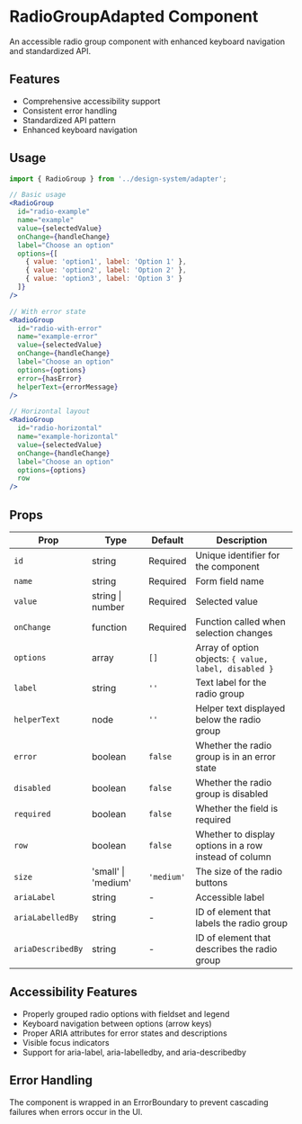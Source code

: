# RadioGroupAdapted Component

An accessible radio group component with enhanced keyboard navigation and standardized API.

## Features

- Comprehensive accessibility support
- Consistent error handling
- Standardized API pattern
- Enhanced keyboard navigation

## Usage

```jsx
import { RadioGroup } from '../design-system/adapter';

// Basic usage
<RadioGroup
  id="radio-example"
  name="example"
  value={selectedValue}
  onChange={handleChange}
  label="Choose an option"
  options={[
    { value: 'option1', label: 'Option 1' },
    { value: 'option2', label: 'Option 2' },
    { value: 'option3', label: 'Option 3' }
  ]}
/>

// With error state
<RadioGroup
  id="radio-with-error"
  name="example-error"
  value={selectedValue}
  onChange={handleChange}
  label="Choose an option"
  options={options}
  error={hasError}
  helperText={errorMessage}
/>

// Horizontal layout
<RadioGroup
  id="radio-horizontal"
  name="example-horizontal"
  value={selectedValue}
  onChange={handleChange}
  label="Choose an option"
  options={options}
  row
/>
```

## Props

| Prop | Type | Default | Description |
|------|------|---------|-------------|
| `id` | string | Required | Unique identifier for the component |
| `name` | string | Required | Form field name |
| `value` | string \| number | Required | Selected value |
| `onChange` | function | Required | Function called when selection changes |
| `options` | array | `[]` | Array of option objects: `{ value, label, disabled }` |
| `label` | string | `''` | Text label for the radio group |
| `helperText` | node | `''` | Helper text displayed below the radio group |
| `error` | boolean | `false` | Whether the radio group is in an error state |
| `disabled` | boolean | `false` | Whether the radio group is disabled |
| `required` | boolean | `false` | Whether the field is required |
| `row` | boolean | `false` | Whether to display options in a row instead of column |
| `size` | 'small' \| 'medium' | `'medium'` | The size of the radio buttons |
| `ariaLabel` | string | - | Accessible label |
| `ariaLabelledBy` | string | - | ID of element that labels the radio group |
| `ariaDescribedBy` | string | - | ID of element that describes the radio group |

## Accessibility Features

- Properly grouped radio options with fieldset and legend
- Keyboard navigation between options (arrow keys)
- Proper ARIA attributes for error states and descriptions
- Visible focus indicators
- Support for aria-label, aria-labelledby, and aria-describedby

## Error Handling

The component is wrapped in an ErrorBoundary to prevent cascading failures when errors occur in the UI.